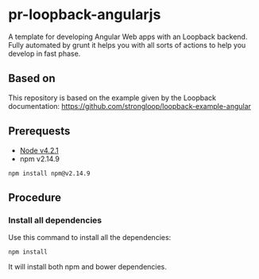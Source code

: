 # pr-loopback-angularjs

A template for developing Angular Web apps with an Loopback backend. Fully automated by grunt it helps you with all sorts of actions to help you develop in fast phase. 

## Based on
This repository is based on the example given by the Loopback documentation: https://github.com/strongloop/loopback-example-angular

## Prerequests

- [Node v4.2.1](https://nodejs.org/)
- npm v2.14.9
```
npm install npm@v2.14.9
```

## Procedure

### Install all dependencies

Use this command to install all the dependencies:
```
npm install
```
It will install both npm and bower dependencies.